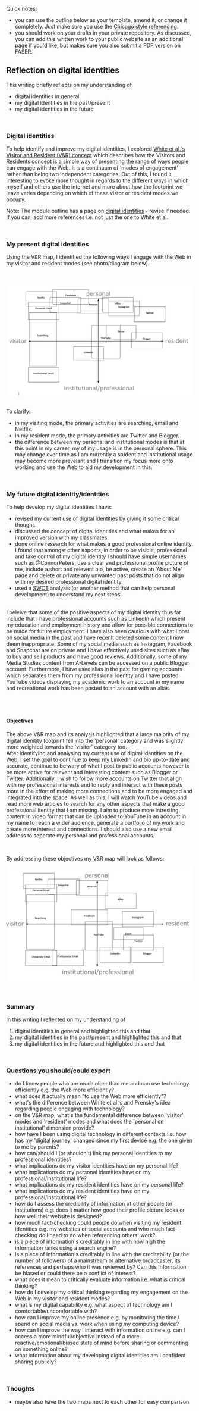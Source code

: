 Quick notes:
- you can use the outline below as your template, amend it, or change it completely. Just make sure you use the [Chicago style referencing](https://www1.essex.ac.uk/students/study-resources/tdc/documents/referencing-chicago.pdf). 
- you should work on your drafts in your private repository. As discussed, you can add this written work to your public website as an additional page if you'd like, but makes sure you also submit a PDF version on FASER. 

## Reflection on digital identities

This writing briefly reflects on my understanding of

- digital identities in general
- my digital identities in the past/present
- my digital identities in the future

<br>

### Digital identities

To help identify and improve my digital identities, I explored [White et al.'s Visitor and Resident (V&R) concept](http://daveowhite.com/vandr/) which describes how the Visitors and Residents concept is a simple way of presenting the range of ways people can engage with the Web. It is a continuum of ‘modes of engagement’ rather than being two independent categories. Out of this, I found it interesting to evoke more thought in regards to the different ways in which myself and others use the internet and more about how the footprint we leave varies depending on which of these vistor or resident modes we occupy.

Note: The module outline has a page on [digital identities](https://github.com/krisztian-hofstadter-tedor/CS220-AU-navigating-the-digital-world/blob/main/digital-identities.md) - revise if needed. If you can, add more references i.e. not just the one to White et al. 

<br>

### My present digital identities

Using the V&R map, I identified the following ways I engage with the Web in my visitor and resident modes (see photo/diagram below). 

 <br><br>
 ![V&R map](assets/img/V&R_map2.png)
<br><br>

To clarify:

- in my visiting mode, the primary activities are searching, email and Netflix.
- in my resident mode, the primary activities are Twitter and Blogger.
- the difference between my personal and institutional modes is that at this point in my career, my of my usage is in the personal sphere. This may change over time as I am currently a student and institutional usage may become more prevelant and I transition my focus more onto working and use the Web to aid my development in this.
 
<br>

### My future digital identity/identities

To help develop my digital identities I have:
- revised my current use of digital identities by giving it some critical thought.
- discussed the concept of digital identities and what makes for an improved version with my classmates.
- done online research for what makes a good professional online identity. I found that amongst other aspcets, in order to be visible, professional and take control of my digital identity I should have simple usernames such as @ConnorPeters, use a clear and professional profile picture of me, include a short and relevent bio, be active, create an 'About Me' page and delete or private any unwanted past posts that do not align with my desired professional digital identity. 
- used a [SWOT](https://duckduckgo.com/?q=swot&t=brave&ia=web) analysis (or another method that can help personal development) to understand my next steps
<br>
I beleive that some of the positive aspects of my digital identity thus far include that I have professional accounts such as LinkedIn which present my education and employment history and allow for possible connections to be made for future employment. I have also been cautious with what I post on social media in the past and have recenlt deleted some content I now deem inappropriate. Some of my social media such as Instagram, Facebook and Snapchat are on private and I have effectively used sites such as eBay to buy and sell products and have good reviews. Additionally, some of my Media Studies content from A-Levels can be accessed on a public Blogger account. Furthermore, I have used alias in the past for gaming accounts which separates them from my professional identity and I have posted YouTube videos displaying my academic work to an account in my name and recreational work has been posted to an account with an alias. 
 <br>
 <br>
 
 <br>

<br>

#### Objectives

The above V&R map and its analysis highlighted that a large majority of my digital idenitity footprint fell into the 'personal' category and was slightly more weighted towards the 'visitor' category too. 
<br>
After identifying and analysing my current use of digital identities on the Web, I set the goal to continue to keep my LinkedIn and bio up-to-date and accurate, continue to be wary of what I post to public accounts however to be more active for relevent and interesting content such as Blogger or Twitter. Additionally, I wish to follow more accounts on Twitter that align with my professional interests and to reply and interact with these posts more in the effort of making more connections and to be more engaged and integrated into the space. As well as this, I will watch YouTube videos and read more web articles to search for any other aspects that make a good professional itentity that I am missing. I aim to produce more intresting content in video format that can be uploaded to YouTube in an account in my name to reach a wider audience, generate a portfolio of my work and create more interest and connections. I should also use a new email address to seperate my personal and professional accounts.

<br>

By addressing these objectives my V&R map will look as follows: 

![futureV&R map](assets/img/futurev&rmap.png)

<br>

### Summary

In this writing I reflected on my understanding of

1. digital identities in general and highlighted this and that
2. my digital identities in the past/present and highlighted this and that
3. my digital identities in the future and highlighted this and that

<br>

### Questions you should/could export 

- do I know people who are much older than me and can use technology efficiently e.g. the Web more efficiently?
- what does it actually mean "to use the Web more efficiently"?
- what's the difference between White et al.'s and Prensky's idea regarding people engaging with technology?
- on the V&R map, what's the fundamental difference between 'visitor' modes and 'resident' modes and what does the 'personal on institutional' dimension provide?
- how have I been using digital technology in different contexts i.e. how has my 'digital journey' changed since my first device e.g. the one given to me by parents?
- how can/should I (or shouldn't) link my personal identities to my professional identities?
- what implications do my visitor identities have on my personal life?
- what implications do my personal identities have on my professional/institutional life?
- what implications do my resident identities have on my personal life?
- what implications do my resident identities have on my professional/institutional life?
- how do I assess the credibility of information of other people (or institutions) e.g. does it matter how good their profile picture looks or how well their website is designed? 
- how much fact-checking could people do when visiting my resident identities e.g. my websites or social accounts and who much fact-checking do I need to do when referencing others' work?
- is a piece of information's creditably in line with how high the information ranks using a search engine?
- is a piece of information's creditably in line with the creditability (or the number of followers) of a mainstream or alternative broadcaster, its references and perhaps who it was reviewed by? Can this information be biased or could there be a conflict of interest? 
- what does it mean to critically evaluate information i.e. what is critical thinking?
- how do I develop my critical thinking regarding my engagement on the Web in my visitor and resident modes?
- what is my digital capability e.g. what aspect of technology am I comfortable/uncomfortable with?
- how can I improve my online presence e.g. by monitoring the time I spend on social media vs. work when using my computing device?
- how can I improve the way I interact with information online e.g. can I access a more mindful/objective instead of a more reactive/emotional/biased state of mind before sharing or commenting on something online?
- what information about my developing digital identities am I confident sharing publicly?

<br>

### Thoughts

- maybe also have the two maps next to each other for easy comparison
